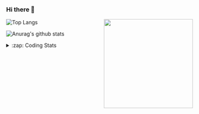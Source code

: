 ### Hi there 👋

<!--
**tao8687/tao8687** is a ✨ _special_ ✨ repository because its `README.md` (this file) appears on your GitHub profile.

Here are some ideas to get you started:

- 🔭 I’m currently working on ...
- 🌱 I’m currently learning ...
- 👯 I’m looking to collaborate on ...
- 🤔 I’m looking for help with ...
- 💬 Ask me about ...
- 📫 How to reach me: ...
- 😄 Pronouns: ...
- ⚡ Fun fact: ...
-->

<img align='right' src="https://media.giphy.com/media/M9gbBd9nbDrOTu1Mqx/giphy.gif" width="240">

  
![Top Langs](https://github-readme-stats.vercel.app/api/top-langs/?username=tao8687&layout=compact&title_color=23238E&text_color=A67D3D)

![Anurag's github stats](https://github-readme-stats.vercel.app/api?username=tao8687&show_icons=true&&text_color=A67D3D&title_color=23238E&show_icons=false&count_private=true&hide=stars)

<details>
  <summary>:zap: Coding Stats</summary>
  <br>
    
<!--START_SECTION:waka-->

```txt
From: 13 October 2025 - To: 20 October 2025

Markdown     18 mins         ███████████░░░░░░░░░░░░░░   44.11 %
YAML         8 mins          █████░░░░░░░░░░░░░░░░░░░░   20.59 %
Python       6 mins          ████░░░░░░░░░░░░░░░░░░░░░   16.11 %
Bash         5 mins          ███▒░░░░░░░░░░░░░░░░░░░░░   13.97 %
JavaScript   2 mins          █▒░░░░░░░░░░░░░░░░░░░░░░░   04.77 %
```

<!--END_SECTION:waka-->
</details>
